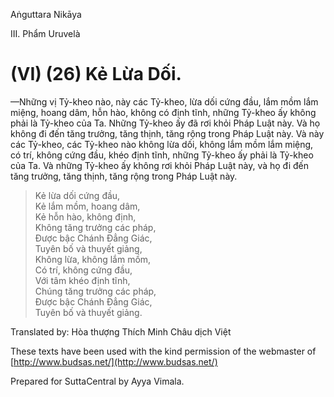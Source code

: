  

Aṅguttara Nikāya

III. Phẩm Uruvelà

# (VI) (26) Kẻ Lừa Dối.

—Những vị Tỷ-kheo nào, này các Tỷ-kheo, lừa dối cứng đầu, lắm mồm lắm miệng, hoang dâm, hỗn hào, không có định tĩnh, những Tỷ-kheo ấy không phải là Tỷ-kheo của Ta. Những Tỷ-kheo ấy đã rơi khỏi Pháp Luật này. Và họ không đi đến tăng trưởng, tăng thịnh, tăng rộng trong Pháp Luật này. Và này các Tỷ-kheo, các Tỷ-kheo nào không lừa dối, không lắm mồm lắm miệng, có trí, không cứng đầu, khéo định tĩnh, những Tỷ-kheo ấy phải là Tỷ-kheo của Ta. Và những Tỷ-kheo ấy không rơi khỏi Pháp Luật này, và họ đi đến tăng trưởng, tăng thịnh, tăng rộng trong Pháp Luật này.

> Kẻ lừa dối cứng đầu,  
> Kẻ lắm mồm, hoang dâm,  
> Kẻ hỗn hào, không định,  
> Không tăng trưởng các pháp,  
> Ðược bậc Chánh Ðẳng Giác,  
> Tuyên bố và thuyết giảng,  
> Không lừa, không lắm mồm,  
> Có trí, không cứng đầu,  
> Với tâm khéo định tĩnh,  
> Chúng tăng trưởng các pháp,  
> Ðược bậc Chánh Ðẳng Giác,  
> Tuyên bố và thuyết giảng.

Translated by: Hòa thượng Thích Minh Châu dịch Việt

These texts have been used with the kind permission of the webmaster of [http://www.budsas.net/](http://www.budsas.net/)

Prepared for SuttaCentral by Ayya Vimala.